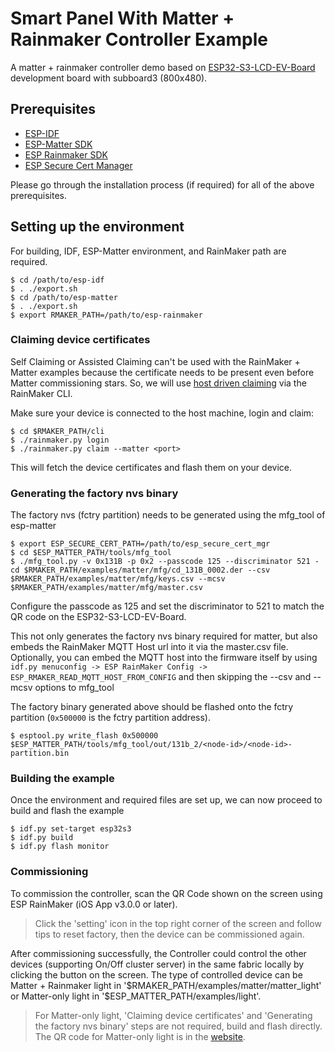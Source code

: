 # Smart Panel With Matter + Rainmaker Controller Example

A matter + rainmaker controller demo based on [ESP32-S3-LCD-EV-Board](https://www.espressif.com/en/products/devkits) development board with subboard3 (800x480).

## Prerequisites
- [ESP-IDF](https://github.com/espressif/esp-idf)
- [ESP-Matter SDK](https://github.com/espressif/esp-matter)
- [ESP Rainmaker SDK](https://github.com/espressif/esp-rainmaker)
- [ESP Secure Cert Manager](https://github.com/espressif/esp_secure_cert_mgr)

Please go through the installation process (if required) for all of the above prerequisites.

## Setting up the environment
For building, IDF, ESP-Matter environment, and RainMaker path are required.

```
$ cd /path/to/esp-idf
$ . ./export.sh
$ cd /path/to/esp-matter
$ . ./export.sh
$ export RMAKER_PATH=/path/to/esp-rainmaker
```

### Claiming device certificates

Self Claiming or Assisted Claiming can't be used with the RainMaker + Matter examples because the certificate needs to be present even before Matter commissioning stars.
So, we will use [host driven claiming](https://rainmaker.espressif.com/docs/claiming#host-driven-claiming) via the RainMaker CLI.

Make sure your device is connected to the host machine, login and claim:

```
$ cd $RMAKER_PATH/cli
$ ./rainmaker.py login
$ ./rainmaker.py claim --matter <port>
```

This will fetch the device certificates and flash them on your device.

### Generating the factory nvs binary

The factory nvs (fctry partition) needs to be generated using the mfg_tool of esp-matter

```
$ export ESP_SECURE_CERT_PATH=/path/to/esp_secure_cert_mgr
$ cd $ESP_MATTER_PATH/tools/mfg_tool
$ ./mfg_tool.py -v 0x131B -p 0x2 --passcode 125 --discriminator 521 -cd $RMAKER_PATH/examples/matter/mfg/cd_131B_0002.der --csv $RMAKER_PATH/examples/matter/mfg/keys.csv --mcsv $RMAKER_PATH/examples/matter/mfg/master.csv
```

Configure the passcode as 125 and set the discriminator to 521 to match the QR code on the ESP32-S3-LCD-EV-Board.

This not only generates the factory nvs binary required for matter, but also embeds the RainMaker MQTT Host url into it via the master.csv file. Optionally, you can embed the MQTT host into the firmware itself by using `idf.py menuconfig -> ESP RainMaker Config -> ESP_RMAKER_READ_MQTT_HOST_FROM_CONFIG` and then skipping the --csv and --mcsv options to mfg_tool

The factory binary generated above should be flashed onto the fctry partition (`0x500000` is the fctry partition address).

```
$ esptool.py write_flash 0x500000 $ESP_MATTER_PATH/tools/mfg_tool/out/131b_2/<node-id>/<node-id>-partition.bin
```

### Building the example

Once the environment and required files are set up, we can now proceed to build and flash the example

```
$ idf.py set-target esp32s3
$ idf.py build
$ idf.py flash monitor
```

### Commissioning

To commission the controller, scan the QR Code shown on the screen using ESP RainMaker (iOS App v3.0.0 or later).
> Click the 'setting' icon in the top right corner of the screen and follow tips to reset factory, then the device can be commissioned again.

After commissioning successfully, the Controller could control the other devices (supporting On/Off cluster server) in the same fabric locally by clicking the button on the screen. The type of controlled device can be Matter + Rainmaker light in '$RMAKER_PATH/examples/matter/matter_light' or Matter-only light in '\$ESP_MATTER_PATH/examples/light'.
> For Matter-only light, 'Claiming device certificates' and 'Generating the factory nvs binary' steps are not required, build and flash directly. The QR code for Matter-only light is in the [website](https://docs.espressif.com/projects/esp-matter/en/latest/esp32/developing.html#commissioning-and-control).
